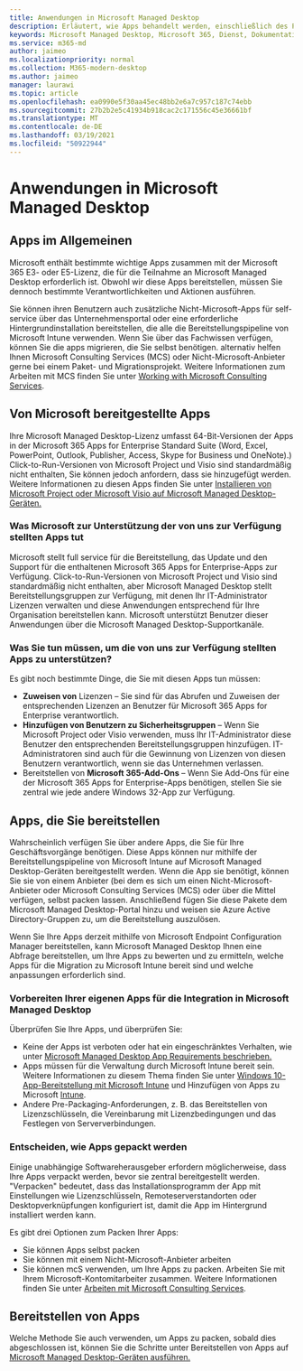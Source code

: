 ```yaml
---
title: Anwendungen in Microsoft Managed Desktop
description: Erläutert, wie Apps behandelt werden, einschließlich des Packens, Bereitstellens und Unterstützens von Apps.
keywords: Microsoft Managed Desktop, Microsoft 365, Dienst, Dokumentation
ms.service: m365-md
author: jaimeo
ms.localizationpriority: normal
ms.collection: M365-modern-desktop
ms.author: jaimeo
manager: laurawi
ms.topic: article
ms.openlocfilehash: ea0990e5f30aa45ec48bb2e6a7c957c187c74ebb
ms.sourcegitcommit: 27b2b2e5c41934b918cac2c171556c45e36661bf
ms.translationtype: MT
ms.contentlocale: de-DE
ms.lasthandoff: 03/19/2021
ms.locfileid: "50922944"
---
```

# <a name="apps-in-microsoft-managed-desktop"></a>Anwendungen in Microsoft Managed Desktop

<!--This topic is the target for 2 "Learn more" links in the Admin Portal (aka.ms/app-overview;app-package); also target for link from Online resources (aka.ms/app-overviewmmd-app-prep) do not delete.-->

<!--Applications: supported/onboard/deployment -->
 
## <a name="apps-generally"></a>Apps im Allgemeinen

Microsoft enthält bestimmte wichtige Apps zusammen mit der Microsoft 365 E3- oder E5-Lizenz, die für die Teilnahme an Microsoft Managed Desktop erforderlich ist. Obwohl wir diese Apps bereitstellen, müssen Sie dennoch bestimmte Verantwortlichkeiten und Aktionen ausführen.

Sie können ihren Benutzern auch zusätzliche Nicht-Microsoft-Apps für self-service über das Unternehmensportal oder eine erforderliche Hintergrundinstallation bereitstellen, die alle die Bereitstellungspipeline von Microsoft Intune verwenden. Wenn Sie über das Fachwissen verfügen, können Sie die apps migrieren, die Sie selbst benötigen. alternativ helfen Ihnen Microsoft Consulting Services (MCS) oder Nicht-Microsoft-Anbieter gerne bei einem Paket- und Migrationsprojekt. Weitere Informationen zum Arbeiten mit MCS finden Sie unter [Working with Microsoft Consulting Services](apps-MCS.md).


## <a name="apps-provided-by-microsoft"></a>Von Microsoft bereitgestellte Apps

Ihre Microsoft Managed Desktop-Lizenz umfasst 64-Bit-Versionen der Apps in der Microsoft 365 Apps for Enterprise Standard Suite (Word, Excel, PowerPoint, Outlook, Publisher, Access, Skype for Business und OneNote).) Click-to-Run-Versionen von Microsoft  Project und Visio sind standardmäßig nicht enthalten, Sie können jedoch anfordern, dass sie hinzugefügt werden. Weitere Informationen zu diesen Apps finden Sie unter [Installieren von Microsoft Project oder Microsoft Visio auf Microsoft Managed Desktop-Geräten.](../get-started/project-visio.md)

### <a name="what-microsoft-does-to-support-the-apps-we-provide"></a>Was Microsoft zur Unterstützung der von uns zur Verfügung stellten Apps tut

Microsoft stellt full service für die Bereitstellung, das Update und den Support für die enthaltenen Microsoft 365 Apps for Enterprise-Apps zur Verfügung. Click-to-Run-Versionen von Microsoft  Project und Visio sind standardmäßig nicht enthalten, aber Microsoft Managed Desktop stellt Bereitstellungsgruppen zur Verfügung, mit denen Ihr IT-Administrator Lizenzen verwalten und diese Anwendungen entsprechend für Ihre Organisation bereitstellen kann. Microsoft unterstützt Benutzer dieser Anwendungen über die Microsoft Managed Desktop-Supportkanäle.

### <a name="what-you-need-to-do-to-support-the-apps-we-provide"></a>Was Sie tun müssen, um die von uns zur Verfügung stellten Apps zu unterstützen?

Es gibt noch bestimmte Dinge, die Sie mit diesen Apps tun müssen:

- **Zuweisen von** Lizenzen – Sie sind für das Abrufen und Zuweisen der entsprechenden Lizenzen an Benutzer für Microsoft 365 Apps for Enterprise verantwortlich.
- **Hinzufügen von Benutzern zu Sicherheitsgruppen** – Wenn Sie Microsoft Project oder Visio verwenden, muss Ihr IT-Administrator diese Benutzer den entsprechenden Bereitstellungsgruppen hinzufügen. IT-Administratoren sind auch für die Gewinnung von Lizenzen von diesen Benutzern verantwortlich, wenn sie das Unternehmen verlassen.
- Bereitstellen von **Microsoft 365-Add-Ons** – Wenn Sie Add-Ons für eine der Microsoft 365 Apps for Enterprise-Apps benötigen, stellen Sie sie zentral wie jede andere Windows 32-App zur Verfügung. 

## <a name="apps-you-provide"></a>Apps, die Sie bereitstellen

Wahrscheinlich verfügen Sie über andere Apps, die Sie für Ihre Geschäftsvorgänge benötigen. Diese Apps können nur mithilfe der Bereitstellungspipeline von Microsoft Intune auf Microsoft Managed Desktop-Geräten bereitgestellt werden. Wenn die App sie benötigt, können Sie sie von einem Anbieter (bei dem es sich um einen Nicht-Microsoft-Anbieter oder Microsoft Consulting Services (MCS) oder über die Mittel verfügen, selbst packen lassen. Anschließend fügen Sie diese Pakete dem Microsoft Managed Desktop-Portal hinzu und weisen sie Azure Active Directory-Gruppen zu, um die Bereitstellung auszulösen. 

Wenn Sie Ihre Apps derzeit mithilfe von Microsoft Endpoint Configuration Manager bereitstellen, kann Microsoft Managed Desktop Ihnen eine Abfrage bereitstellen, um Ihre Apps zu bewerten und zu ermitteln, welche Apps für die Migration zu Microsoft Intune bereit sind und welche anpassungen erforderlich sind.


### <a name="preparing-your-own-apps-for-inclusion-in-microsoft-managed-desktop"></a>Vorbereiten Ihrer eigenen Apps für die Integration in Microsoft Managed Desktop
Überprüfen Sie Ihre Apps, und überprüfen Sie:

- Keine der Apps ist verboten oder hat ein eingeschränktes Verhalten, wie unter [Microsoft Managed Desktop App Requirements beschrieben.](../service-description/mmd-app-requirements.md)
- Apps müssen für die Verwaltung durch Microsoft Intune bereit sein. Weitere Informationen zu diesem Thema finden Sie unter [Windows 10-App-Bereitstellung mit Microsoft Intune](/intune/apps-windows-10-app-deploy) und Hinzufügen von Apps zu Microsoft [Intune](/intune/apps-add).
- Andere Pre-Packaging-Anforderungen, z. B. das Bereitstellen von Lizenzschlüsseln, die Vereinbarung mit Lizenzbedingungen und das Festlegen von Serververbindungen.

### <a name="decide-how-to-package-apps"></a>Entscheiden, wie Apps gepackt werden

Einige unabhängige Softwareherausgeber erfordern möglicherweise, dass Ihre Apps verpackt werden, bevor sie zentral bereitgestellt werden. "Verpacken" bedeutet, dass das Installationsprogramm der App mit Einstellungen wie Lizenzschlüsseln, Remoteserverstandorten oder Desktopverknüpfungen konfiguriert ist, damit die App im Hintergrund installiert werden kann.

Es gibt drei Optionen zum Packen Ihrer Apps: 


- Sie können Apps selbst packen
- Sie können mit einem Nicht-Microsoft-Anbieter arbeiten
- Sie können mcS verwenden, um Ihre Apps zu packen. Arbeiten Sie mit Ihrem Microsoft-Kontomitarbeiter zusammen. Weitere Informationen finden Sie unter [Arbeiten mit Microsoft Consulting Services](apps-MCS.md).



## <a name="deploying-apps"></a>Bereitstellen von Apps

Welche Methode Sie auch verwenden, um Apps zu packen, sobald dies abgeschlossen ist, können Sie die Schritte unter Bereitstellen von Apps auf [Microsoft Managed Desktop-Geräten ausführen.](../get-started/deploy-apps.md)